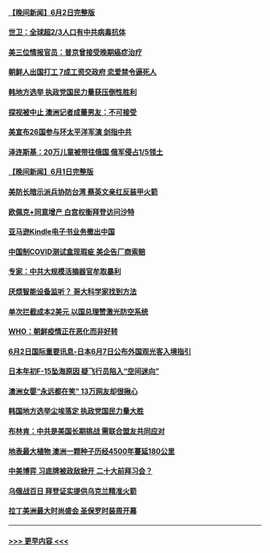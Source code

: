 #### [【晚间新闻】6月2日完整版](../pages/prog202/a103445487.md?t=06031201) 
#### [世卫：全球超2/3人口有中共病毒抗体](../pages/prog202/a103445382.md?t=06031201) 
#### [美三位情报官员：普京曾接受晚期癌症治疗](../pages/prog202/a103445394.md?t=06031201) 
#### [朝鲜人出国打工 7成工资交政府 恋爱禁令逼死人](../pages/prog202/a103445376.md?t=06031201) 
#### [韩地方选举 执政党国民力量获压倒性胜利](../pages/prog202/a103445216.md?t=06031201) 
#### [探视被中止 澳洲记者成蕾男友：不可接受](../pages/prog202/a103445215.md?t=06031201) 
#### [美宣布26国参与环太平洋军演 剑指中共](../pages/prog202/a103445124.md?t=06031201) 
#### [泽连斯基：20万儿童被带往俄国 俄军侵占1/5领土](../pages/prog202/a103445213.md?t=06031201) 
#### [【晚间新闻】6月1日完整版](../pages/prog202/a103445132.md?t=06031201) 
#### [美防长暗示派兵协防台湾 蔡英文亲扛反装甲火箭](../pages/prog202/a103445109.md?t=06031201) 
#### [欧佩克+同意增产 白宫权衡拜登访问沙特](../pages/prog202/a103445068.md?t=06031201) 
#### [亚马逊Kindle电子书业务撤出中国](../pages/prog202/a103445035.md?t=06031201) 
#### [中国制COVID测试盒现瑕疵 美企告厂商索赔](../pages/prog202/a103445032.md?t=06031201) 
#### [专家：中共大规模活摘器官牟取暴利](../pages/prog202/a103444985.md?t=06031201) 
#### [厌烦智能设备监听？ 哥大科学家找到方法](../pages/prog202/a103444908.md?t=06031201) 
#### [单次拦截成本2美元 以国总理赞激光防空系统](../pages/prog202/a103444924.md?t=06031201) 
#### [WHO：朝鲜疫情正在恶化而非好转](../pages/prog202/a103444884.md?t=06031201) 
#### [6月2日国际重要讯息-日本6月7日公布外国观光客入境指引](../pages/prog202/a103444882.md?t=06031201) 
#### [日本年初F-15坠海原因 疑飞行员陷入“空间迷向”](../pages/prog202/a103444791.md?t=06031201) 
#### [澳洲女婴“永远都在笑” 13万网友却很揪心](../pages/prog202/a103444752.md?t=06031201) 
#### [韩国地方选举尘埃落定 执政党国民力量大胜](../pages/prog202/a103444757.md?t=06031201) 
#### [布林肯：中共是美国长期挑战 需联合盟友共同应对](../pages/prog202/a103444737.md?t=06031201) 
#### [地表最大植物 澳洲一颗种子历经4500年蔓延180公里](../pages/prog202/a103444742.md?t=06031201) 
#### [中美博弈 习底牌被政敌掀开 二十大前拜习会？](../pages/prog202/a103444574.md?t=06031201) 
#### [乌俄战百日 拜登证实提供乌克兰精准火箭](../pages/prog202/a103444579.md?t=06031201) 
#### [拉丁美洲最大时尚盛会 圣保罗时装周开幕](../pages/prog202/a103444486.md?t=06031201) 

----
#### [ >>> 更早内容 <<< ](../indexes/prog202-earlier.md)
